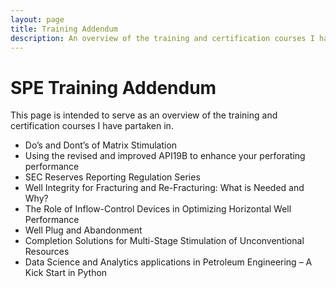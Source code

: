 ```yaml
---
layout: page
title: Training Addendum
description: An overview of the training and certification courses I have partaken in. 
---
```

# SPE Training Addendum
<p>This page is intended to serve as an overview of the training and certification courses I have partaken in.

<ul>
<li>Do’s and Dont’s of Matrix Stimulation</li>
<li>Using the revised and improved API19B to enhance your perforating performance</li>
<li>SEC Reserves Reporting Regulation Series</li>
<li>Well Integrity for Fracturing and Re-Fracturing: What is Needed and Why?</li>
<li>The Role of Inflow-Control Devices in Optimizing Horizontal Well Performance</li>
<li>Well Plug and Abandonment</li>
<li>Completion Solutions for Multi-Stage Stimulation of Unconventional Resources</li>
<li>Data Science and Analytics applications in Petroleum Engineering – A Kick Start in Python</li>
</ul>
